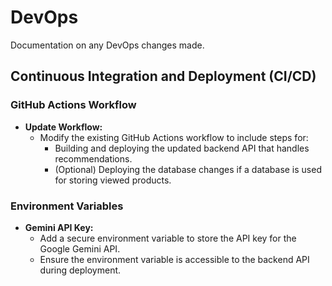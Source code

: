# DevOps

Documentation on any DevOps changes made.

## Continuous Integration and Deployment (CI/CD)

### GitHub Actions Workflow

- **Update Workflow:**
  - Modify the existing GitHub Actions workflow to include steps for:
    - Building and deploying the updated backend API that handles recommendations.
    - (Optional) Deploying the database changes if a database is used for storing viewed products.

### Environment Variables

- **Gemini API Key:**
  - Add a secure environment variable to store the API key for the Google Gemini API.
  - Ensure the environment variable is accessible to the backend API during deployment.
